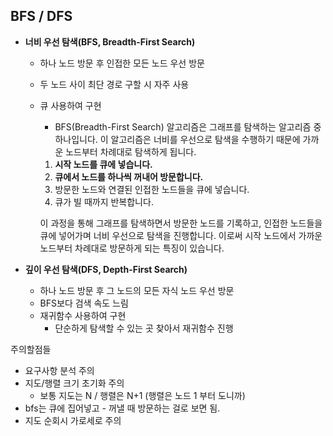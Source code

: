 ## BFS / DFS

- **너비 우선 탐색(BFS, Breadth-First Search)**
    - 하나 노드 방문 후 인접한 모든 노드 우선 방문
    - 두 노드 사이 최단 경로 구할 시 자주 사용
    - 큐 사용하여 구현
        - BFS(Breadth-First Search) 알고리즘은 그래프를 탐색하는 알고리즘 중 하나입니다. 이 알고리즘은 너비를 우선으로 탐색을 수행하기 때문에 가까운 노드부터 차례대로 탐색하게 됩니다.  
        1. **시작 노드를 큐에 넣습니다.**
        2. **큐에서 노드를 하나씩 꺼내어 방문합니다.**
        3. 방문한 노드와 연결된 인접한 노드들을 큐에 넣습니다.
        4. 큐가 빌 때까지 반복합니다.
          
        이 과정을 통해 그래프를 탐색하면서 방문한 노드를 기록하고, 인접한 노드들을 큐에 넣어가며 너비 우선으로 탐색을 진행합니다. 이로써 시작 노드에서 가까운 노드부터 차례대로 방문하게 되는 특징이 있습니다.  
        
- **깊이 우선 탐색(DFS, Depth-First Search)**
    - 하나 노드 방문 후 그 노드의 모든 자식 노드 우선 방문
    - BFS보다 검색 속도 느림
    - 재귀함수 사용하여 구현
        - 단순하게 탐색할 수 있는 곳 찾아서 재귀함수 진행
    

주의할점들

- 요구사항 분석 주의
- 지도/행렬 크기 초기화 주의
    - 보통 지도는 N / 행렬은 N+1 (행렬은 노드 1 부터 도니까)
- bfs는 큐에 집어넣고 - 꺼낼 때 방문하는 걸로 보면 됨.
- 지도 순회시 가로세로 주의  

